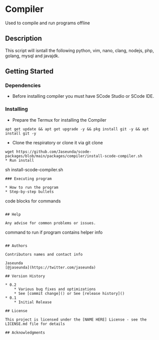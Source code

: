 # Compiler

Used to compile and run programs offline

## Description

This script will isntall the following
python, vim, nano, clang, nodejs, php, golang, mysql and javajdk.

## Getting Started

### Dependencies

* Before installing compiler you must have SCode Studio or SCode IDE. 

### Installing

* Prepare the Termux for installing the Compiler
```
apt get update && apt get upgrade -y && pkg install git -y && apt install git -y
```

* Clone the respiratory or clone it via git clone
```
wget https://github.com/Jaseunda/scode-packages/blob/main/packages/compiler/install-scode-compiler.sh
* Run install
```
sh install-scode-compiler.sh
```
### Executing program

* How to run the program
* Step-by-step bullets
```
code blocks for commands
```

## Help

Any advise for common problems or issues.
```
command to run if program contains helper info
```

## Authors

Contributors names and contact info

Jaseunda 
[@jaseunda](https://twitter.com/jaseunda)

## Version History

* 0.2
    * Various bug fixes and optimizations
    * See [commit change]() or See [release history]()
* 0.1
    * Initial Release

## License

This project is licensed under the [NAME HERE] License - see the LICENSE.md file for details

## Acknowledgments
